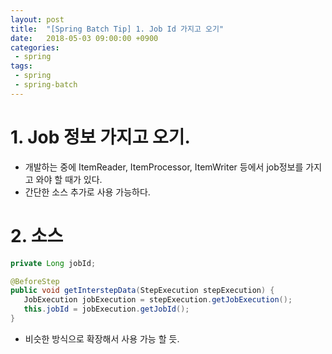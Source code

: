 ```yaml
---
layout: post
title:  "[Spring Batch Tip] 1. Job Id 가지고 오기"
date:   2018-05-03 09:00:00 +0900
categories:
 - spring
tags: 
 - spring
 - spring-batch
---
```

# 1. Job 정보 가지고 오기.
- 개발하는 중에 ItemReader, ItemProcessor, ItemWriter 등에서 job정보를 가지고 와야 할 때가 있다.
- 간단한 소스 추가로 사용 가능하다.

# 2. 소스

```java
private Long jobId;

@BeforeStep
public void getInterstepData(StepExecution stepExecution) {
   JobExecution jobExecution = stepExecution.getJobExecution();
   this.jobId = jobExecution.getJobId();
}
```

- 비슷한 방식으로 확장해서 사용 가능 할 듯.

